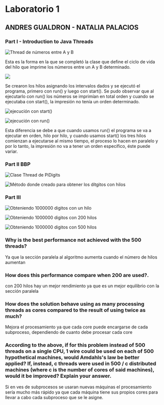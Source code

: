 # Laboratorio 1

## ANDRES GUALDRON - NATALIA PALACIOS

### Part I - Introduction to Java Threads
![](https://github.com/AndresFelipeGualdron/PiDigits/master/imp/1.PNG "Thread de números entre A y B")

Esta es la forma en la que se completó la clase que define el ciclo de vida del hilo que imprime los números entre un A y B determinado.

![](https://raw.githubusercontent.com/AndresFelipeGualdron/PiDigits/master/imp/2.PNG)

Se crearon los hilos asignando los intervalos dados y se ejecutó el programa, primero con run() y luego con start(). Se pudo observar que al ejecutarlo con run() los números se imprimían en total orden y cuando se ejecutaba con start(), la impresión no tenía un orden determinado.

![](https://raw.githubusercontent.com/AndresFelipeGualdron/PiDigits/master/imp/3.PNG "ejecución con start()")

![](https://raw.githubusercontent.com/AndresFelipeGualdron/PiDigits/master/imp/4.PNG "ejecución con run()")

Esta diferencia se debe a que cuando usamos run() el programa se va a ejecutar en orden, hilo por hilo, y cuando usamos start() los tres hilos comienzan a ejecutarse al mismo tiempo, el proceso lo hacen en paralelo y por lo tanto, la impresión no va a tener un orden específico, éste puede variar.

### Part II BBP

![](https://raw.githubusercontent.com/AndresFelipeGualdron/PiDigits/master/imp/5.PNG "Clase Thread de PiDigits")

![](https://raw.githubusercontent.com/AndresFelipeGualdron/PiDigits/master/imp/6.PNG "Método donde creado para obtener los dítgitos con hilos")

### Part III

![](https://raw.githubusercontent.com/AndresFelipeGualdron/PiDigits/master/imp/7.PNG "Obteniendo 1000000 digitos con un hilo")

![](https://raw.githubusercontent.com/AndresFelipeGualdron/PiDigits/master/imp/8.PNG "Obteniendo 1000000 digitos con 200 hilos")

![](https://raw.githubusercontent.com/AndresFelipeGualdron/PiDigits/master/imp/9.PNG "Obteniendo 1000000 digitos con 500 hilos")

### Why is the best performance not achieved with the 500 threads?
Ya que la sección paralela al algoritmo aumenta cuando el número de hilos aumentan

### How does this performance compare when 200 are used?.
con 200 hilos hay un mejor rendimiento ya que es un mejor equilibrio con la sección paralela

### How does the solution behave using as many processing threads as cores compared to the result of using twice as much?
Mejora el procesamiento ya que cada core puede encargarse de cada subproceso, dependiendo de cuanto debe procesar cada core

### According to the above, if for this problem instead of 500 threads on a single CPU, 1 wire could be used on each of 500 hypothetical machines, would Amdahls's law be better applied? If, instead, c threads were used in 500 / c distributed machines (where c is the number of cores of said machines), would it be improved? Explain your answer.
Si en ves de subprocesos se usaran nuevas máquinas el procesamiento sería mucho más rápido ya que cada máquina tiene sus propios cores para llevar a cabo cada subproceso que se le asigne.


